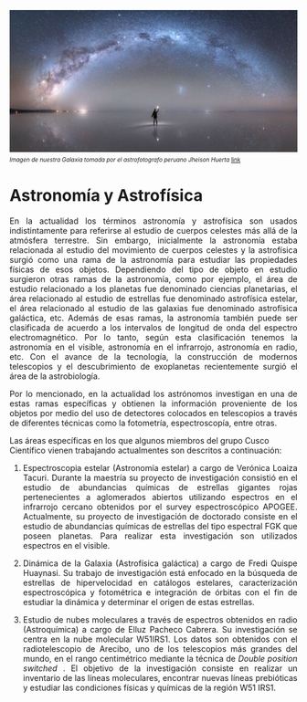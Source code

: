 ---
---

![](img/astronomy/galaxy.png)
<font size="1.5"> <i> Imagen de nuestra Galaxia tomada por el astrofotografo peruano Jheison Huerta </i> <a href="https://www.bbc.com/portuguese/internacional-50274440"> link </a> </font> 
# **Astronomía y Astrofísica**


<p style='text-align: justify;'> En la actualidad los términos astronomía y astrofísica son usados indistintamente para referirse al estudio de cuerpos celestes más allá de la atmósfera terrestre. Sin embargo, inicialmente la astronomía estaba relacionada al estudio del movimiento de cuerpos celestes y la astrofísica surgió como una rama de la astronomía para estudiar las propiedades físicas de esos objetos. Dependiendo del tipo de objeto en estudio surgieron otras ramas de la astronomía, como por ejemplo, el área de estudio relacionado a los planetas fue denominado ciencias planetarias, el área relacionado al estudio de estrellas fue denominado astrofísica estelar, el área relacionado al estudio de las galaxias fue denominado astrofísica galáctica, etc. Además de esas ramas, la astronomía también puede ser clasificada de acuerdo a los intervalos de longitud de onda del espectro electromagnético. Por lo tanto, según esta clasificación tenemos la astronomía en el visible, astronomía en el infrarrojo,  astronomía en radio, etc. Con el avance de la tecnología, la construcción de modernos telescopios y el descubrimiento de exoplanetas recientemente surgió el área de la astrobiología. </p>

<p style='text-align: justify;'> Por lo mencionado, en la actualidad los astrónomos investigan en una de estas ramas específicas y obtienen la información proveniente de los objetos por medio del uso de detectores colocados en telescopios a través de diferentes técnicas como la fotometría, espectroscopía, entre otras. </p>

Las áreas específicas en los que algunos miembros del grupo Cusco Científico vienen trabajando actualmentes son descritos a continuación:

1. <p style='text-align: justify;'> Espectroscopia estelar (Astronomía estelar) a cargo de Verónica Loaiza Tacuri. Durante la maestría su proyecto de investigación consistió en el estudio de abundancias químicas de estrellas gigantes rojas pertenecientes a aglomerados abiertos utilizando espectros en el infrarrojo cercano obtenidos por el survey espectroscópico APOGEE. Actualmente, su proyecto de investigación de doctorado consiste en el estudio de abundancias químicas de estrellas del tipo espectral FGK que poseen planetas. Para realizar esta investigación son utilizados espectros en el visible.</p>

2. <p style='text-align: justify;'> Dinámica de la Galaxia (Astrofísica galáctica) a cargo de Fredi Quispe Huaynasi. Su trabajo de investigación está enfocado en la búsqueda de estrellas de hipervelocidad en catálogos estelares, caracterización espectroscópica y fotométrica e integración de órbitas con el fin de estudiar la dinámica y determinar el origen de estas estrellas.</p> 

3. <p style='text-align: justify;'> Estudio de nubes moleculares a través de espectros obtenidos en radio (Astroquímica) a cargo de Elluz Pacheco Cabrera. Su investigación se centra en la nube molecular  W51IRS1. Los datos son obtenidos con el radiotelescopio de Arecibo, uno de los telescopios más grandes del  mundo, en el rango centimétrico mediante la técnica de  <i> Double position switched </i>. El objetivo de la investigación consiste en realizar un inventario de las líneas moleculares, encontrar nuevas líneas prebióticas y estudiar las condiciones físicas y químicas de la región W51 IRS1. </p>
